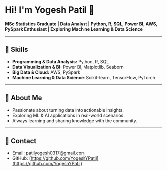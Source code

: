 # Hi! I'm Yogesh Patil 👋

**MSc Statistics Graduate | Data Analyst | Python, R, SQL, Power BI, AWS, PySpark Enthusiast | Exploring Machine Learning & Data Science**

---

## 🔹 Skills
- **Programming & Data Analysis:** Python, R, SQL  
- **Data Visualization & BI:** Power BI, Matplotlib, Seaborn  
- **Big Data & Cloud:** AWS, PySpark  
- **Machine Learning & Data Science:** Scikit-learn, TensorFlow, PyTorch  

---

## 🔹 About Me
- Passionate about turning data into actionable insights.  
- Exploring ML & AI applications in real-world scenarios.  
- Always learning and sharing knowledge with the community.  

---

## 🔹 Contact
- Email: [patilyogesh0317@gmail.com](mailto:patilyogesh0317@gmail.com)  
- GitHub: [https://github.com/YogeshYPatil](https://github.com/YogeshYPatil)
